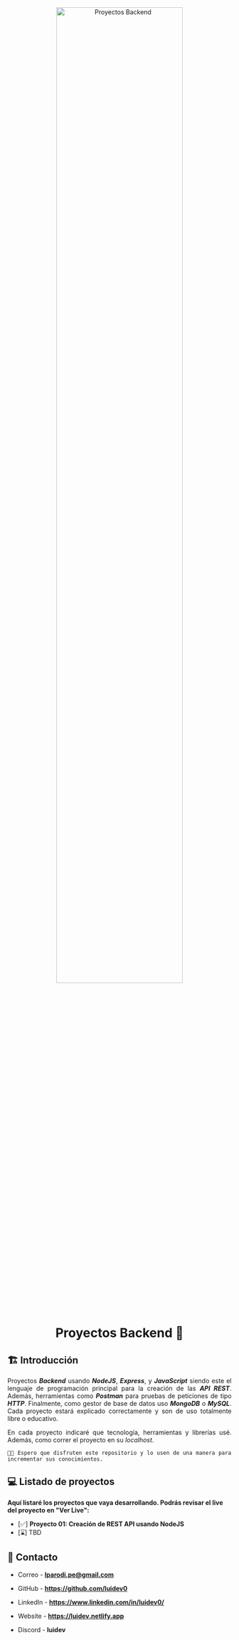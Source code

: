 <div align="center">

<img alt="Proyectos Backend" src="https://codigofacilito.com/courses/default_thumbs/backend-profesional.jpg" width="75%" height="auto" />

# Proyectos Backend 🤖

<div align="justify">

## 🏗️ Introducción

Proyectos **_Backend_** usando **_NodeJS_**, **_Express_**, y **_JavaScript_** siendo este el lenguaje de programación principal para la creación de las **_API REST_**. Además, herramientas como **_Postman_** para pruebas de peticiones de tipo **_HTTP_**. Finalmente, como gestor de base de datos uso **_MongoDB_** o **_MySQL_**. Cada proyecto estará explicado correctamente y son de uso totalmente libre o educativo.

En cada proyecto indicaré que tecnología, herramientas y librerías usé. Además, como correr el proyecto en su _localhost_.

    👨‍💻 Espero que disfruten este repositorio y lo usen de una manera para incrementar sus conocimientos.

</div>

</div>

<div align="left">

## 💻 Listado de proyectos

**Aquí listaré los proyectos que vaya desarrollando. Podrás revisar el live del proyecto en "Ver Live":**

- [✅] **Proyecto 01: Creación de REST API usando NodeJS**
- [⌛] TBD

## 📩 Contacto

- Correo - **lparodi.pe@gmail.com**

- GitHub - **https://github.com/luidev0**

- LinkedIn - **https://www.linkedin.com/in/luidev0/**

- Website - **https://luidev.netlify.app**

- Discord - **luidev**

</div>